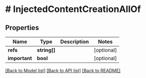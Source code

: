 # # InjectedContentCreationAllOf

## Properties

Name | Type | Description | Notes
------------ | ------------- | ------------- | -------------
**refs** | **string[]** |  | [optional]
**important** | **bool** |  | [optional]

[[Back to Model list]](../../README.md#models) [[Back to API list]](../../README.md#endpoints) [[Back to README]](../../README.md)
